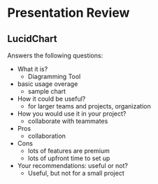 # Presentation Review

## LucidChart

Answers the following questions:

* What it is? 
  * Diagramming Tool
* basic usage overage
  * sample chart
* How it could be useful?
  * for larger teams and projects, organization
* How you would use it in your project?
  * collaborate with teammates
* Pros
  * collaboration
* Cons
  * lots of features are premium
  * lots of upfront time to set up
* Your recommendations: useful or not?
  * Useful, but not for a small project